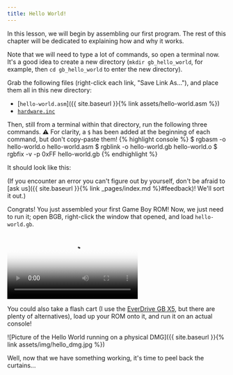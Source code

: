 ```yaml
---
title: Hello World!
---
```


In this lesson, we will begin by assembling our first program.
The rest of this chapter will be dedicated to explaining how and why it works.

Note that we will need to type a lot of commands, so open a terminal now.
It's a good idea to create a new directory (`mkdir gb_hello_world`, for example, then `cd gb_hello_world` to enter the new directory).

Grab the following files (right-click each link, "Save Link As..."), and place them all in this new directory:
- [`hello-world.asm`]({{ site.baseurl }}{% link assets/hello-world.asm %})
- [`hardware.inc`](https://raw.githubusercontent.com/gbdev/hardware.inc/v4.0/hardware.inc)

Then, still from a terminal within that directory, run the following three commands.
⚠️ For clarity, a `$` has been added at the beginning of each command, but don't copy-paste them!
{% highlight console %}
$ rgbasm -o hello-world.o hello-world.asm
$ rgblink -o hello-world.gb hello-world.o
$ rgbfix -v -p 0xFF hello-world.gb
{% endhighlight %}

It should look like this:
<script id="asciicast-xfWYirngXORWF2t2jPGWz9nXB" src="https://asciinema.celforyon.fr/a/xfWYirngXORWF2t2jPGWz9nXB.js" async></script>

(If you encounter an error you can't figure out by yourself, don't be afraid to [ask us]({{ site.baseurl }}{% link _pages/index.md %}#feedback)! We'll sort it out.)

Congrats!
You just assembled your first Game Boy ROM!
Now, we just need to run it; open BGB, right-click the window that opened, and load `hello-world.gb`.

<video controls poster="{{ site.baseurl }}{% link assets/vid/hello_world.poster.png %}">
	<source src="{{ site.baseurl }}{% link assets/vid/hello_world.webm %}" type="video/webm">
	<source src="{{ site.baseurl }}{% link assets/vid/hello_world.mp4 %}" type="video/mp4">

	<img src="{{ site.baseurl }}{% link assets/vid/hello_world.gif %}" alt="Video demonstration in BGB">
</video>

You could also take a flash cart (I use the [EverDrive GB X5](https://krikzz.com/store/home/47-everdrive-gb.html), but there are plenty of alternatives), load up your ROM onto it, and run it on an actual console!

![Picture of the Hello World running on a physical DMG]({{ site.baseurl }}{% link assets/img/hello_dmg.jpg %})

Well, now that we have something working, it's time to peel back the curtains...
